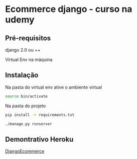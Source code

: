 # Ecommerce django - curso na udemy

## Pré-requisitos

django 2.0 ou ++

Virtual Env na máquina

## Instalação

Na pasta do virtual env ative o ambiente virtual

```bash
source bin/activate
```
Na pasta do projeto

```bash
pip install -r requirements.txt

./manage.py runserver
```

## Demontrativo Heroku

[DjangoEcommerce](https://djangoecommerceudemy.herokuapp.com)

